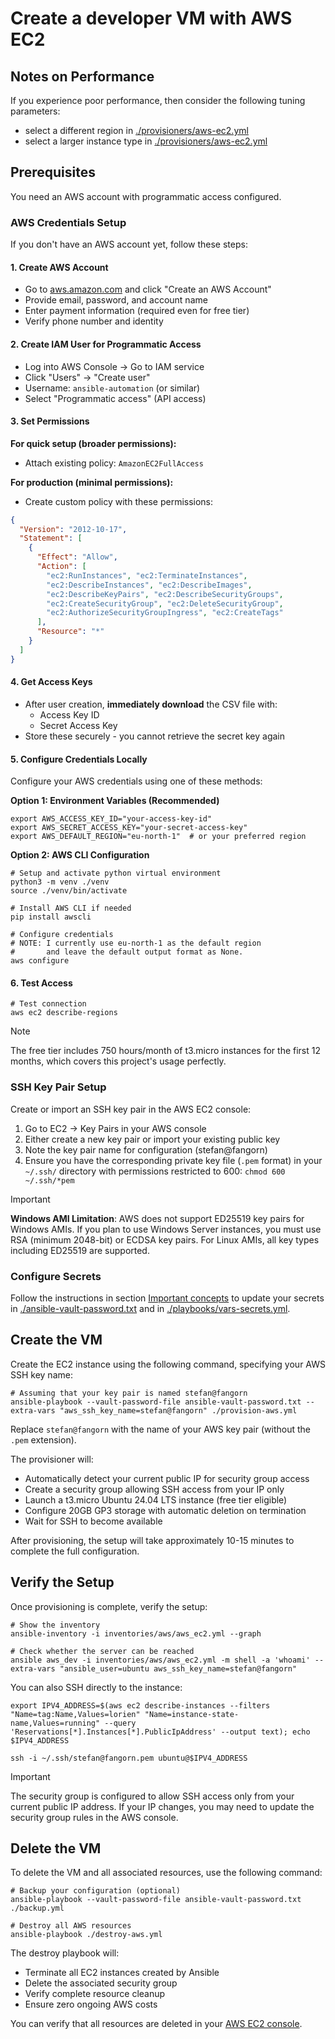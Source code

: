 # Create a developer VM with AWS EC2

## Notes on Performance

If you experience poor performance, then consider the following tuning parameters:

- select a different region in [./provisioners/aws-ec2.yml](../provisioners/aws-ec2.yml)
- select a larger instance type in [./provisioners/aws-ec2.yml](../provisioners/aws-ec2.yml)

## Prerequisites

You need an AWS account with programmatic access configured.

### AWS Credentials Setup

If you don't have an AWS account yet, follow these steps:

#### 1. Create AWS Account
- Go to [aws.amazon.com](https://aws.amazon.com) and click "Create an AWS Account"
- Provide email, password, and account name
- Enter payment information (required even for free tier)
- Verify phone number and identity

#### 2. Create IAM User for Programmatic Access
- Log into AWS Console → Go to IAM service
- Click "Users" → "Create user"
- Username: `ansible-automation` (or similar)
- Select "Programmatic access" (API access)

#### 3. Set Permissions
**For quick setup (broader permissions):**
- Attach existing policy: `AmazonEC2FullAccess`

**For production (minimal permissions):**
- Create custom policy with these permissions:
```json
{
  "Version": "2012-10-17",
  "Statement": [
    {
      "Effect": "Allow",
      "Action": [
        "ec2:RunInstances", "ec2:TerminateInstances",
        "ec2:DescribeInstances", "ec2:DescribeImages",
        "ec2:DescribeKeyPairs", "ec2:DescribeSecurityGroups",
        "ec2:CreateSecurityGroup", "ec2:DeleteSecurityGroup",
        "ec2:AuthorizeSecurityGroupIngress", "ec2:CreateTags"
      ],
      "Resource": "*"
    }
  ]
}
```

#### 4. Get Access Keys
- After user creation, **immediately download** the CSV file with:
  - Access Key ID
  - Secret Access Key
- Store these securely - you cannot retrieve the secret key again

#### 5. Configure Credentials Locally
Configure your AWS credentials using one of these methods:

**Option 1: Environment Variables (Recommended)**
```shell
export AWS_ACCESS_KEY_ID="your-access-key-id"
export AWS_SECRET_ACCESS_KEY="your-secret-access-key"
export AWS_DEFAULT_REGION="eu-north-1"  # or your preferred region
```

**Option 2: AWS CLI Configuration**
```shell
# Setup and activate python virtual environment
python3 -m venv ./venv
source ./venv/bin/activate

# Install AWS CLI if needed
pip install awscli

# Configure credentials
# NOTE: I currently use eu-north-1 as the default region
#       and leave the default output format as None.
aws configure
```

#### 6. Test Access
```shell
# Test connection
aws ec2 describe-regions
```

> [!NOTE]
> The free tier includes 750 hours/month of t3.micro instances for the first 12 months, which covers this project's usage perfectly.

### SSH Key Pair Setup

Create or import an SSH key pair in the AWS EC2 console:

1. Go to EC2 → Key Pairs in your AWS console
2. Either create a new key pair or import your existing public key
3. Note the key pair name for configuration (stefan@fangorn)
4. Ensure you have the corresponding private key file (`.pem` format) in your `~/.ssh/` directory with permissions restricted to 600: `chmod 600 ~/.ssh/*pem`

> [!IMPORTANT]
> **Windows AMI Limitation**: AWS does not support ED25519 key pairs for Windows AMIs. If you plan to use Windows Server instances, you must use RSA (minimum 2048-bit) or ECDSA key pairs. For Linux AMIs, all key types including ED25519 are supported.

### Configure Secrets

Follow the instructions in section [Important concepts](./important-concepts.md) to update your secrets in [./ansible-vault-password.txt](./ansible-vault-password.txt) and in [./playbooks/vars-secrets.yml](./playbooks/vars-secrets.yml).

## Create the VM

Create the EC2 instance using the following command, specifying your AWS SSH key name:

```shell
# Assuming that your key pair is named stefan@fangorn
ansible-playbook --vault-password-file ansible-vault-password.txt --extra-vars "aws_ssh_key_name=stefan@fangorn" ./provision-aws.yml
```

Replace `stefan@fangorn` with the name of your AWS key pair (without the `.pem` extension).

The provisioner will:

- Automatically detect your current public IP for security group access
- Create a security group allowing SSH access from your IP only
- Launch a t3.micro Ubuntu 24.04 LTS instance (free tier eligible)
- Configure 20GB GP3 storage with automatic deletion on termination
- Wait for SSH to become available

After provisioning, the setup will take approximately 10-15 minutes to complete the full configuration.

## Verify the Setup

Once provisioning is complete, verify the setup:

```shell
# Show the inventory
ansible-inventory -i inventories/aws/aws_ec2.yml --graph

# Check whether the server can be reached
ansible aws_dev -i inventories/aws/aws_ec2.yml -m shell -a 'whoami' --extra-vars "ansible_user=ubuntu aws_ssh_key_name=stefan@fangorn"
```

You can also SSH directly to the instance:

```shell
export IPV4_ADDRESS=$(aws ec2 describe-instances --filters "Name=tag:Name,Values=lorien" "Name=instance-state-name,Values=running" --query 'Reservations[*].Instances[*].PublicIpAddress' --output text); echo $IPV4_ADDRESS

ssh -i ~/.ssh/stefan@fangorn.pem ubuntu@$IPV4_ADDRESS
```

> [!IMPORTANT]
> The security group is configured to allow SSH access only from your current public IP address. If your IP changes, you may need to update the security group rules in the AWS console.

## Delete the VM

To delete the VM and all associated resources, use the following command:

```shell
# Backup your configuration (optional)
ansible-playbook --vault-password-file ansible-vault-password.txt ./backup.yml

# Destroy all AWS resources
ansible-playbook ./destroy-aws.yml
```

The destroy playbook will:
- Terminate all EC2 instances created by Ansible
- Delete the associated security group
- Verify complete resource cleanup
- Ensure zero ongoing AWS costs

You can verify that all resources are deleted in your [AWS EC2 console](https://console.aws.amazon.com/ec2/).
